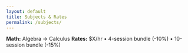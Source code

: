```yaml
---
layout: default
title: Subjects & Rates
permalink: /subjects/
---
```



**Math:** Algebra -> Calculus 
**Rates:** $X/hr • 4-session bundle (-10%) • 10-session bundle (-15%)


